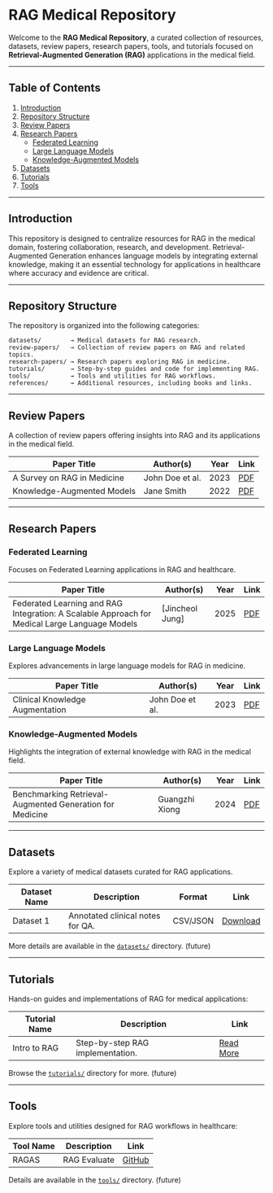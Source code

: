 # **RAG Medical Repository**

Welcome to the **RAG Medical Repository**, a curated collection of resources, datasets, review papers, research papers, tools, and tutorials focused on **Retrieval-Augmented Generation (RAG)** applications in the medical field.

---

## **Table of Contents**

1. [Introduction](#introduction)
2. [Repository Structure](#repository-structure)
3. [Review Papers](#review-papers)
4. [Research Papers](#research-papers)
    - [Federated Learning](#federated-learning)
    - [Large Language Models](#large-language-models)
    - [Knowledge-Augmented Models](#knowledge-augmented-models)
5. [Datasets](#datasets)
6. [Tutorials](#tutorials)
7. [Tools](#tools)

---

## **Introduction**

This repository is designed to centralize resources for RAG in the medical domain, fostering collaboration, research, and development. Retrieval-Augmented Generation enhances language models by integrating external knowledge, making it an essential technology for applications in healthcare where accuracy and evidence are critical.

---

## **Repository Structure**

The repository is organized into the following categories:

```plaintext
datasets/        → Medical datasets for RAG research.
review-papers/   → Collection of review papers on RAG and related topics.
research-papers/ → Research papers exploring RAG in medicine.
tutorials/       → Step-by-step guides and code for implementing RAG.
tools/           → Tools and utilities for RAG workflows.
references/      → Additional resources, including books and links.
```

---

## **Review Papers**

A collection of review papers offering insights into RAG and its applications in the medical field.

| **Paper Title**             | **Author(s)**   | **Year** | **Link** |
| --------------------------- | --------------- | -------- | -------- |
| A Survey on RAG in Medicine | John Doe et al. | 2023     | [PDF](#) |
| Knowledge-Augmented Models  | Jane Smith      | 2022     | [PDF](#) |

---

## **Research Papers**

### **Federated Learning**

Focuses on Federated Learning applications in RAG and healthcare.

| **Paper Title**                                                                               | **Author(s)**    | **Year** | **Link** |
| --------------------------------------------------------------------------------------------- | ---------------- | -------- | -------- |
| Federated Learning and RAG Integration: A Scalable Approach for Medical Large Language Models | [Jincheol Jung] | 2025     | [PDF](https://arxiv.org/pdf/2412.13720) |

### **Large Language Models**

Explores advancements in large language models for RAG in medicine.

| **Paper Title**                 | **Author(s)**   | **Year** | **Link** |
| ------------------------------- | --------------- | -------- | -------- |
| Clinical Knowledge Augmentation | John Doe et al. | 2023     | [PDF](#) |

### **Knowledge-Augmented Models**

Highlights the integration of external knowledge with RAG in the medical field.

| **Paper Title**            | **Author(s)** | **Year** | **Link** |
| -------------------------- | ------------- |----------| ------- |
| Benchmarking Retrieval-Augmented Generation for Medicine | Guangzhi Xiong    | 2024     | [PDF](https://arxiv.org/abs/2402.13178v2) |

---

## **Datasets**

Explore a variety of medical datasets curated for RAG applications.

| **Dataset Name** | **Description**                  | **Format** | **Link**      |
| ---------------- | -------------------------------- | ---------- | ------------- |
| Dataset 1        | Annotated clinical notes for QA. | CSV/JSON   | [Download](#) |

More details are available in the [`datasets/`](datasets/) directory. (future)

---

## **Tutorials**

Hands-on guides and implementations of RAG for medical applications:

| **Tutorial Name** | **Description**                  | **Link**       |
| ----------------- | -------------------------------- | -------------- |
| Intro to RAG      | Step-by-step RAG implementation. | [Read More](#) |

Browse the [`tutorials/`](tutorials/) directory for more. (future)

---

## **Tools**

Explore tools and utilities designed for RAG workflows in healthcare:

| **Tool Name** | **Description** | **Link**    |
|---------------|-----------------| ----------- |
| RAGAS         | RAG Evaluate    | [GitHub](https://github.com/explodinggradients/ragas) |

Details are available in the [`tools/`](tools/) directory. (future)


